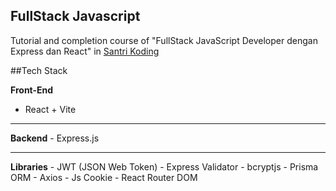 ## FullStack Javascript
Tutorial and completion course of "FullStack JavaScript Developer dengan Express dan React" in [Santri Koding](https://santrikoding.com/)

##Tech Stack

<b>Front-End</b>
- React + Vite
<hr>
<b>Backend</b>
- Express.js
<hr>
<b>Libraries</b>
- JWT (JSON Web Token)
- Express Validator
- bcryptjs
- Prisma ORM
- Axios
- Js Cookie
- React Router DOM
